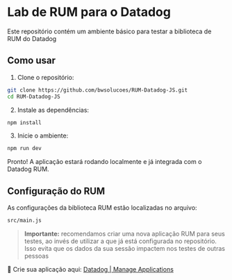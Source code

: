 # Lab de RUM para o Datadog

Este repositório contém um ambiente básico para testar a biblioteca de RUM do Datadog

## Como usar

1. Clone o repositório:
```bash
git clone https://github.com/bwsolucoes/RUM-Datadog-JS.git
cd RUM-Datadog-JS
```

2. Instale as dependências:
```bash
npm install
```

3. Inicie o ambiente:
```bash
npm run dev
```

Pronto! A aplicação estará rodando localmente e já integrada com o Datadog RUM.

## Configuração do RUM
As configurações da biblioteca RUM estão localizadas no arquivo:
```bash
src/main.js
```
> **Importante:** recomendamos criar uma nova aplicação RUM para seus testes, ao invés de utilizar a que já está configurada no repositório. Isso evita que os dados da sua sessão impactem nos testes de outras pessoas

🔗 Crie sua aplicação aqui:
[Datadog | Manage Applications](https://app.datadoghq.com/rum/list)
